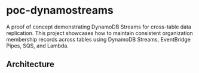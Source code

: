 # poc-dynamostreams

A proof of concept demonstrating DynamoDB Streams for cross-table data replication. This project showcases how to maintain consistent organization membership records across tables using DynamoDB Streams, EventBridge Pipes, SQS, and Lambda.

## Architecture

